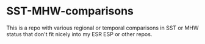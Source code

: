 # SST-MHW-comparisons
This is a repo with various regional or temporal comparisons in SST or MHW status that don't fit nicely into my ESR ESP or other repos. 
